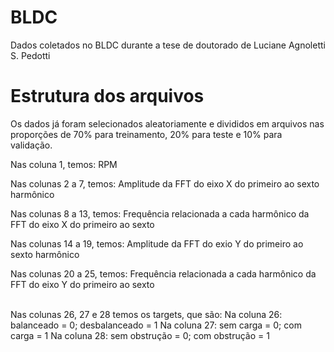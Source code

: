 # BLDC
Dados coletados no BLDC durante a tese de doutorado de Luciane Agnoletti S. Pedotti

# Estrutura dos arquivos
Os dados já foram selecionados aleatoriamente e divididos em arquivos nas proporções de 70% para treinamento, 20% para teste e 10% para validação.

<p>Nas coluna 1, temos: RPM</p>
<p>Nas colunas 2 a 7, temos: Amplitude da FFT do eixo X do primeiro ao sexto harmônico</p>
<p>Nas colunas 8 a 13, temos: Frequência relacionada a cada harmônico da FFT do eixo X do primeiro ao sexto</p>
<p>Nas colunas 14 a 19, temos: Amplitude da FFT do exio Y do primeiro ao sexto harmônico</p>
<p>Nas colunas 20 a 25, temos: Frequência relacionada a cada harmônico da FFT do eixo Y do primeiro ao sexto</p>
</br>
Nas colunas 26, 27 e 28 temos os targets, que são:
Na coluna 26: balanceado = 0; desbalanceado = 1
Na coluna 27: sem carga = 0; com carga = 1
Na coluna 28: sem obstrução = 0; com obstrução = 1
